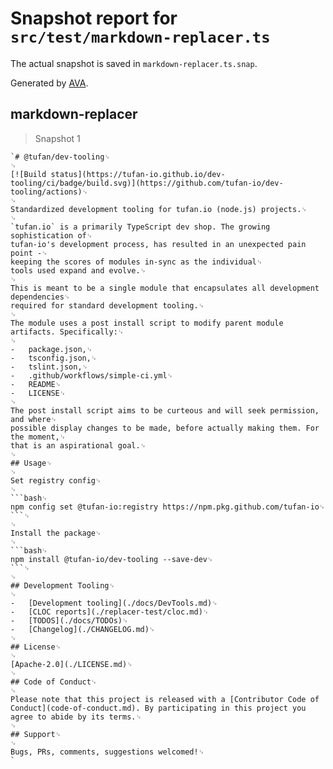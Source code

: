 # Snapshot report for `src/test/markdown-replacer.ts`

The actual snapshot is saved in `markdown-replacer.ts.snap`.

Generated by [AVA](https://avajs.dev).

## markdown-replacer

> Snapshot 1

    `# @tufan/dev-tooling␊
    ␊
    [![Build status](https://tufan-io.github.io/dev-tooling/ci/badge/build.svg)](https://github.com/tufan-io/dev-tooling/actions)␊
    ␊
    Standardized development tooling for tufan.io (node.js) projects.␊
    ␊
    `tufan.io` is a primarily TypeScript dev shop. The growing sophistication of␊
    tufan-io's development process, has resulted in an unexpected pain point -␊
    keeping the scores of modules in-sync as the individual␊
    tools used expand and evolve.␊
    ␊
    This is meant to be a single module that encapsulates all development dependencies␊
    required for standard development tooling.␊
    ␊
    The module uses a post install script to modify parent module artifacts. Specifically:␊
    ␊
    -   package.json,␊
    -   tsconfig.json,␊
    -   tslint.json,␊
    -   .github/workflows/simple-ci.yml␊
    -   README␊
    -   LICENSE␊
    ␊
    The post install script aims to be curteous and will seek permission, and where␊
    possible display changes to be made, before actually making them. For the moment,␊
    that is an aspirational goal.␊
    ␊
    ## Usage␊
    ␊
    Set registry config␊
    ␊
    ```bash␊
    npm config set @tufan-io:registry https://npm.pkg.github.com/tufan-io␊
    ```␊
    ␊
    Install the package␊
    ␊
    ```bash␊
    npm install @tufan-io/dev-tooling --save-dev␊
    ```␊
    ␊
    ## Development Tooling␊
    ␊
    -   [Development tooling](./docs/DevTools.md)␊
    -   [CLOC reports](./replacer-test/cloc.md)␊
    -   [TODOS](./docs/TODOs)␊
    -   [Changelog](./CHANGELOG.md)␊
    ␊
    ## License␊
    ␊
    [Apache-2.0](./LICENSE.md)␊
    ␊
    ## Code of Conduct␊
    ␊
    Please note that this project is released with a [Contributor Code of Conduct](code-of-conduct.md). By participating in this project you agree to abide by its terms.␊
    ␊
    ## Support␊
    ␊
    Bugs, PRs, comments, suggestions welcomed!␊
    `
